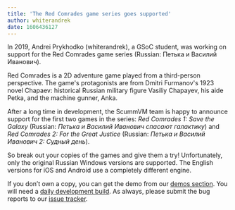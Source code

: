 ```yaml
---
title: 'The Red Comrades game series goes supported'
author: whiterandrek
date: 1606436127
---
```


In 2019, Andrei Prykhodko (whiterandrek), a GSoC student, was working on support for the Red Comrades game series (Russian: Петька и Василий Иванович).

Red Comrades is a 2D adventure game played from a third-person perspective.
The game's protagonists are from Dmitri Furmanov's 1923 novel Chapaev: historical Russian military figure Vasiliy Chapayev, his aide Petka, and the machine gunner, Anka.

After a long time in development, the ScummVM team is happy to announce support for the first two games in the series: _Red Comrades 1: Save the Galaxy_ (Russian: _Петька и Василий Иванович спасают галактику_) and _Red Comrades 2: For the Great Justice_ (Russian: _Петька и Василий Иванович 2: Судный день_).

So break out your copies of the games and give them a try! Unfortunately, only the original Russian Windows versions are supported. The English versions for iOS and Android use a completely different engine.

If you don’t own a copy, you can get the demo from our [demos section](https://www.scummvm.org/demos/). You will need a [daily development build](https://buildbot.scummvm.org/builds.html). As always, please submit the bug reports to our [issue tracker](https://bugs.scummvm.org/).
